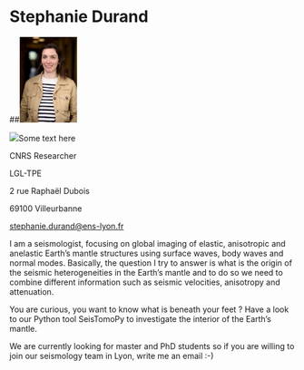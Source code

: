 # Stephanie Durand

##<img src="/docs/assets/images/VMPS1710_D_01.JPG" width="20%" height="auto">

<div class="container">
  <img src="/docs/assets/images/VMPS1710_D_01.JPG>
  <p class="text">Some text here</p>
</div>

CNRS Researcher

LGL-TPE

2 rue Raphaël Dubois

69100 Villeurbanne

stephanie.durand@ens-lyon.fr

I am a seismologist, focusing on global imaging of elastic, anisotropic and anelastic Earth’s mantle structures using surface waves, body waves and normal modes. Basically, the question I try to answer is what is the origin of the seismic heterogeneities in the Earth’s mantle and to do so we need to combine different information such as seismic velocities, anisotropy and attenuation.

You are curious, you want to know what is beneath your feet ? Have a look to our Python tool SeisTomoPy to investigate the interior of the Earth’s mantle.

We are currently looking for master and PhD students so if you are willing to join our seismology team in Lyon, write me an email :-)
